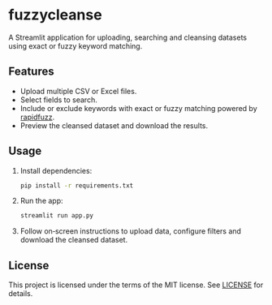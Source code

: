 # fuzzycleanse

A Streamlit application for uploading, searching and cleansing datasets using exact or fuzzy keyword matching.

## Features
- Upload multiple CSV or Excel files.
- Select fields to search.
- Include or exclude keywords with exact or fuzzy matching powered by [rapidfuzz](https://github.com/maxbachmann/RapidFuzz).
- Preview the cleansed dataset and download the results.

## Usage
1. Install dependencies:
   ```bash
   pip install -r requirements.txt
   ```
2. Run the app:
   ```bash
   streamlit run app.py
   ```
3. Follow on‑screen instructions to upload data, configure filters and download the cleansed dataset.

## License
This project is licensed under the terms of the MIT license. See [LICENSE](LICENSE) for details.
